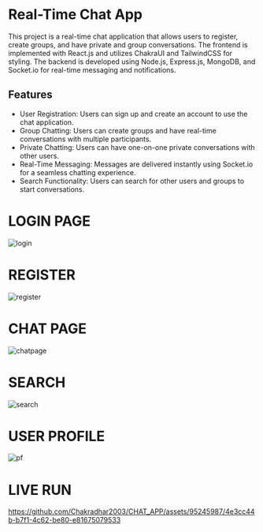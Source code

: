 # Real-Time Chat App

This project is a real-time chat application that allows users to register, create groups, and have private and group conversations.
The frontend is implemented with React.js and utilizes ChakraUI and TailwindCSS for styling.
The backend is developed using Node.js, Express.js, MongoDB, and Socket.io for real-time messaging and notifications.

## Features

- User Registration: Users can sign up and create an account to use the chat application.
- Group Chatting: Users can create groups and have real-time conversations with multiple participants.
- Private Chatting: Users can have one-on-one private conversations with other users.
- Real-Time Messaging: Messages are delivered instantly using Socket.io for a seamless chatting experience.
- Search Functionality: Users can search for other users and groups to start conversations.

# LOGIN PAGE
![login](https://github.com/Chakradhar2003/CHAT_APP/assets/95245987/f2306646-1036-4cce-9b30-371f3010adba)


# REGISTER
![register](https://github.com/Chakradhar2003/CHAT_APP/assets/95245987/b77fedb1-8707-4d81-ae5c-b7deb5414c67)


# CHAT PAGE
![chatpage](https://github.com/Chakradhar2003/CHAT_APP/assets/95245987/62f4a62d-e209-4a8d-bdff-0e2f105b83cb)


# SEARCH
![search](https://github.com/Chakradhar2003/CHAT_APP/assets/95245987/218b7048-8120-4277-bfa1-3b95bbe97332)


# USER PROFILE
![pf](https://github.com/Chakradhar2003/CHAT_APP/assets/95245987/b48e6eef-f26f-4d25-a3d3-3d477cf4d347)

# LIVE RUN

https://github.com/Chakradhar2003/CHAT_APP/assets/95245987/4e3cc44b-b7f1-4c62-be80-e81675079533










